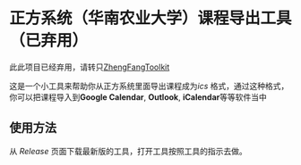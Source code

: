 # 正方系统（华南农业大学）课程导出工具（已弃用）

此此项目已经弃用，请转只[ZhengFangToolkit](https://github.com/ChannelOne/ZhengFangToolkit)

这是一个小工具来帮助你从正方系统里面导出课程成为*ics* 格式，通过这种格式，你可以把课程导入到**Google Calendar**, **Outlook**, **iCalendar**等等软件当中

## 使用方法

从 *Release* 页面下载最新版的工具，打开工具按照工具的指示去做。

 